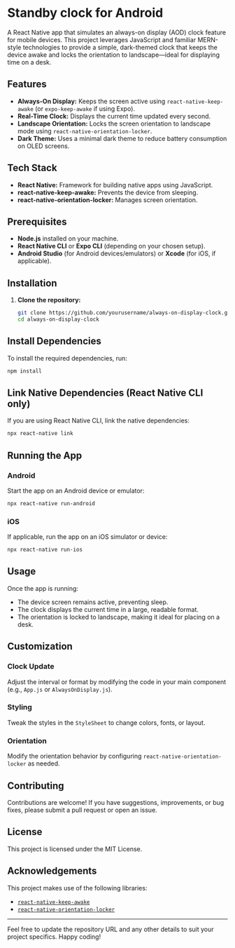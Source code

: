# Standby clock for Android

A React Native app that simulates an always-on display (AOD) clock feature for mobile devices. This project leverages JavaScript and familiar MERN-style technologies to provide a simple, dark-themed clock that keeps the device awake and locks the orientation to landscape—ideal for displaying time on a desk.

## Features

- **Always-On Display:** Keeps the screen active using `react-native-keep-awake` (or `expo-keep-awake` if using Expo).
- **Real-Time Clock:** Displays the current time updated every second.
- **Landscape Orientation:** Locks the screen orientation to landscape mode using `react-native-orientation-locker`.
- **Dark Theme:** Uses a minimal dark theme to reduce battery consumption on OLED screens.

## Tech Stack

- **React Native:** Framework for building native apps using JavaScript.
- **react-native-keep-awake:** Prevents the device from sleeping.
- **react-native-orientation-locker:** Manages screen orientation.

## Prerequisites

- **Node.js** installed on your machine.
- **React Native CLI** or **Expo CLI** (depending on your chosen setup).
- **Android Studio** (for Android devices/emulators) or **Xcode** (for iOS, if applicable).

## Installation

1. **Clone the repository:**

   ```bash
   git clone https://github.com/yourusername/always-on-display-clock.git
   cd always-on-display-clock

## Install Dependencies
To install the required dependencies, run:
```bash
npm install
```

## Link Native Dependencies (React Native CLI only)
If you are using React Native CLI, link the native dependencies:
```bash
npx react-native link
```

## Running the App
### Android
Start the app on an Android device or emulator:
```bash
npx react-native run-android
```

### iOS
If applicable, run the app on an iOS simulator or device:
```bash
npx react-native run-ios
```

## Usage
Once the app is running:
- The device screen remains active, preventing sleep.
- The clock displays the current time in a large, readable format.
- The orientation is locked to landscape, making it ideal for placing on a desk.

## Customization
### Clock Update
Adjust the interval or format by modifying the code in your main component (e.g., `App.js` or `AlwaysOnDisplay.js`).

### Styling
Tweak the styles in the `StyleSheet` to change colors, fonts, or layout.

### Orientation
Modify the orientation behavior by configuring `react-native-orientation-locker` as needed.

## Contributing
Contributions are welcome! If you have suggestions, improvements, or bug fixes, please submit a pull request or open an issue.

## License
This project is licensed under the MIT License.

## Acknowledgements
This project makes use of the following libraries:
- [`react-native-keep-awake`](https://github.com/corbt/react-native-keep-awake)
- [`react-native-orientation-locker`](https://github.com/wonday/react-native-orientation-locker)

---
Feel free to update the repository URL and any other details to suit your project specifics. Happy coding!

